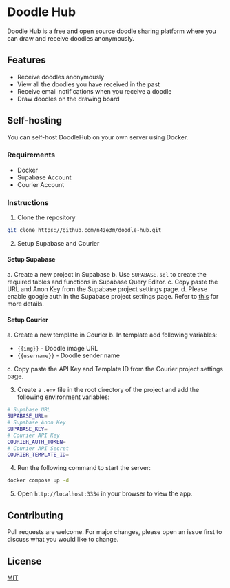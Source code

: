 # Doodle Hub


Doodle Hub is a free and open source doodle sharing platform where you can draw and receive doodles anonymously.

## Features

- Receive doodles anonymously
- View all the doodles you have received in the past
- Receive email notifications when you receive a doodle
- Draw doodles on the drawing board

## Self-hosting

You can self-host DoodleHub on your own server using Docker. 

### Requirements

- Docker
- Supabase Account 
- Courier Account


### Instructions

1. Clone the repository

```bash
git clone https://github.com/n4ze3m/doodle-hub.git
```

2. Setup Supabase and Courier

#### Setup Supabase

a. Create a new project in Supabase
b. Use `SUPABASE.sql` to create the required tables and functions in Supabase Query Editor.
c. Copy paste the URL and Anon Key from the Supabase project settings page.
d. Please enable google auth in the Supabase project settings page. Refer to [this](https://supabase.com/docs/guides/auth/social-login/auth-google) for more details.

#### Setup Courier

a. Create a new template in Courier
b. In template add following variables:

- `{{img}}` - Doodle image URL
- `{{username}}` - Doodle sender name

c. Copy paste the API Key and Template ID from the Courier project settings page.



3. Create a `.env` file in the root directory of the project and add the following environment variables:

```bash
# Supabase URL
SUPABASE_URL=
# Supabase Anon Key
SUPABASE_KEY=
# Courier API Key
COURIER_AUTH_TOKEN=
# Courier API Secret
COURIER_TEMPLATE_ID=
```

4. Run the following command to start the server:

```bash
docker compose up -d
```

5. Open `http://localhost:3334` in your browser to view the app.


## Contributing

Pull requests are welcome. For major changes, please open an issue first to discuss what you would like to change.

## License

[MIT](LICENSE)